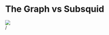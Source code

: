 # The Graph vs Subsquid

<div>
  <img border="rounded" src="/thegraph-vs-subsquid.png">
</div>

<div class="absolute right-5px bottom-5px">
<SlideCurrentNo /> / <SlidesTotal />
</div>